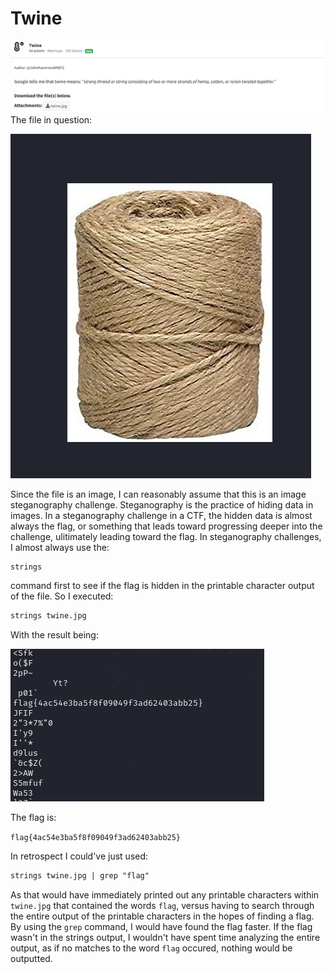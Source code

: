 # Twine
![](../images/twine-part-1.png)
The file in question:

![](../images/twine-part-2.png)

Since the file is an image, I can reasonably assume that this is an image steganography challenge. Steganography is the practice of hiding data in images. In a steganography challenge in a CTF, the hidden data is almost always the flag, or something that leads toward progressing deeper into the challenge, ulitimately leading toward the flag. In steganography challenges, I almost always use the: 

```txt
strings
```
command first to see if the flag is hidden in the printable character output of the file. So I executed:

```txt
strings twine.jpg
```
With the result being:

![](../images/twine-part-3.png)

The flag is: 

`flag{4ac54e3ba5f8f09049f3ad62403abb25}`

In retrospect I could've just used:

```txt
strings twine.jpg | grep "flag"
```
As that would have immediately printed out any printable characters within `twine.jpg` that contained the words `flag`, versus having to search through the entire output of the printable characters in the hopes of finding a flag. By using the `grep` command, I would have found the flag faster. If the flag wasn't in the strings output, I wouldn't have spent time analyzing the entire output, as if no matches to the word `flag` occured, nothing would be outputted. 
